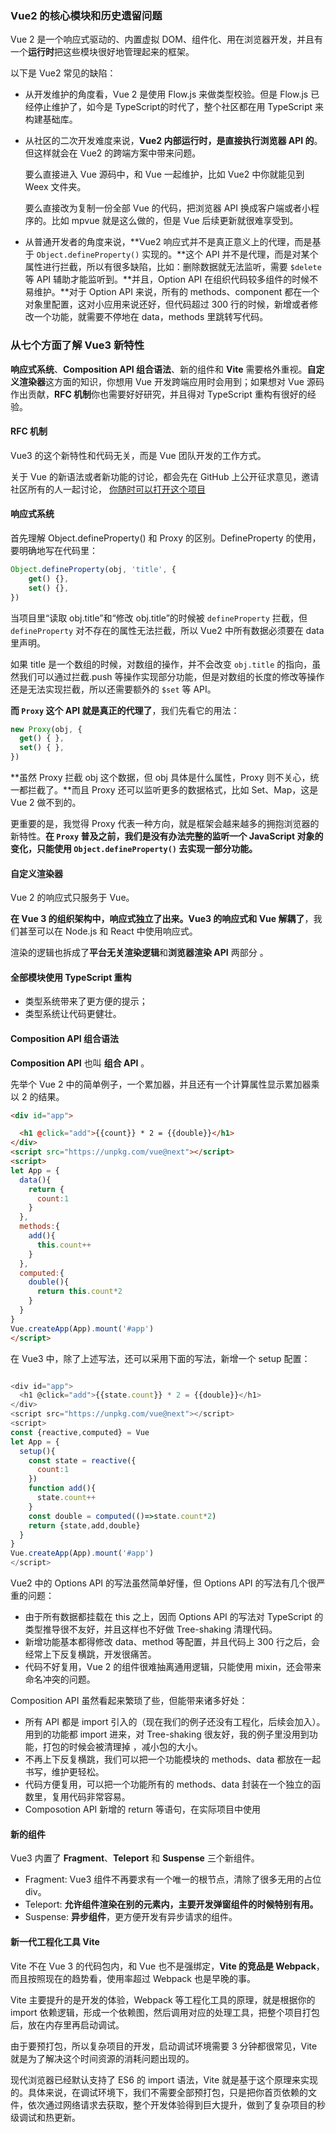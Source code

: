 ### Vue2 的核心模块和历史遗留问题

Vue 2 是一个响应式驱动的、内置虚拟 DOM、组件化、用在浏览器开发，并且有一个**运行时**把这些模块很好地管理起来的框架。

以下是 Vue2 常见的缺陷：

- 从开发维护的角度看，Vue 2 是使用 Flow.js 来做类型校验。但是 Flow.js 已经停止维护了，如今是 TypeScript的时代了，整个社区都在用 TypeScript 来构建基础库。

- 从社区的二次开发难度来说，**Vue2 内部运行时，是直接执行浏览器 API 的**。但这样就会在 Vue2 的跨端方案中带来问题。

  要么直接进入 Vue 源码中，和 Vue 一起维护，比如 Vue2 中你就能见到 Weex 文件夹。

  要么直接改为复制一份全部 Vue 的代码，把浏览器 API 换成客户端或者小程序的。比如 mpvue 就是这么做的，但是 Vue 后续更新就很难享受到。

- 从普通开发者的角度来说，**Vue2 响应式并不是真正意义上的代理，而是基于 `Object.defineProperty()` 实现的。**这个 API 并不是代理，而是对某个属性进行拦截，所以有很多缺陷，比如：删除数据就无法监听，需要 `$delete` 等 API 辅助才能监听到。**并且，Option API 在组织代码较多组件的时候不易维护。**对于 Option API 来说，所有的 methods、component 都在一个对象里配置，这对小应用来说还好，但代码超过 300 行的时候，新增或者修改一个功能，就需要不停地在 data，methods 里跳转写代码。

### 从七个方面了解 Vue3 新特性

**响应式系统**、**Composition API 组合语法**、新的组件和 **Vite** 需要格外重视。**自定义渲染器**这方面的知识，你想用 Vue 开发跨端应用时会用到；如果想对 Vue 源码作出贡献，**RFC 机制**你也需要好好研究，并且得对 TypeScript 重构有很好的经验。

#### RFC 机制

Vue3 的这个新特性和代码无关，而是 Vue 团队开发的工作方式。

关于 Vue 的新语法或者新功能的讨论，都会先在 GitHub 上公开征求意见，邀请社区所有的人一起讨论， [你随时可以打开这个项目](https://github.com/vuejs/rfcs)

#### 响应式系统

首先理解 Object.defineProperty() 和 Proxy 的区别。DefineProperty 的使用，要明确地写在代码里：

```js
Object.defineProperty(obj, 'title', {
    get() {},
    set() {},
})
```

当项目里“读取 obj.title”和“修改 obj.title”的时候被 `defineProperty` 拦截，但 `defineProperty` 对不存在的属性无法拦截，所以 Vue2 中所有数据必须要在 data 里声明。

如果 title 是一个数组的时候，对数组的操作，并不会改变 `obj.title` 的指向，虽然我们可以通过拦截.push 等操作实现部分功能，但是对数组的长度的修改等操作还是无法实现拦截，所以还需要额外的 `$set` 等 API。

**而 `Proxy` 这个 API 就是真正的代理了**，我们先看它的用法：

```js
new Proxy(obj, {
  get() { },
  set() { },
})
```

**虽然 Proxy 拦截 obj 这个数据，但 obj 具体是什么属性，Proxy 则不关心，统一都拦截了。**而且 Proxy 还可以监听更多的数据格式，比如 Set、Map，这是 Vue 2 做不到的。

更重要的是，我觉得 Proxy 代表一种方向，就是框架会越来越多的拥抱浏览器的新特性。**在 `Proxy` 普及之前，我们是没有办法完整的监听一个 JavaScript 对象的变化，只能使用 `Object.defineProperty()` 去实现一部分功能。**

#### 自定义渲染器

Vue 2 的响应式只服务于 Vue。

**在 Vue 3 的组织架构中，响应式独立了出来。Vue3 的响应式和 Vue 解耦了**，我们甚至可以在 Node.js 和 React 中使用响应式。

渲染的逻辑也拆成了**平台无关渲染逻辑**和**浏览器渲染 API** 两部分 。

#### 全部模块使用 TypeScript 重构

- 类型系统带来了更方便的提示；
- 类型系统让代码更健壮。

#### Composition API 组合语法

**Composition API** 也叫 **组合 API** 。

先举个 Vue 2 中的简单例子，一个累加器，并且还有一个计算属性显示累加器乘以 2 的结果。

```html
<div id="app">

  <h1 @click="add">{{count}} * 2 = {{double}}</h1>
</div>
<script src="https://unpkg.com/vue@next"></script>
<script>
let App = {
  data(){
    return {
      count:1
    }
  },
  methods:{
    add(){
      this.count++
    }
  },
  computed:{
    double(){
      return this.count*2
    }
  }
}
Vue.createApp(App).mount('#app')
</script>
```

在 Vue3 中，除了上述写法，还可以采用下面的写法，新增一个 setup 配置：

```js

<div id="app">
  <h1 @click="add">{{state.count}} * 2 = {{double}}</h1>
</div>
<script src="https://unpkg.com/vue@next"></script>
<script>
const {reactive,computed} = Vue
let App = {
  setup(){
    const state = reactive({
      count:1
    })
    function add(){
      state.count++
    }
    const double = computed(()=>state.count*2)
    return {state,add,double}
  }
}
Vue.createApp(App).mount('#app')
</script>
```

Vue2 中的 Options API 的写法虽然简单好懂，但 Options API 的写法有几个很严重的问题：

- 由于所有数据都挂载在 this 之上，因而 Options API 的写法对 TypeScript 的类型推导很不友好，并且这样也不好做 Tree-shaking 清理代码。
- 新增功能基本都得修改 data、method 等配置，并且代码上 300 行之后，会经常上下反复横跳，开发很痛苦。
- 代码不好复用，Vue 2 的组件很难抽离通用逻辑，只能使用 mixin，还会带来命名冲突的问题。

Composition API 虽然看起来繁琐了些，但能带来诸多好处：

- 所有 API 都是 import 引入的（现在我们的例子还没有工程化，后续会加入）。用到的功能都 import 进来，对 Tree-shaking 很友好，我的例子里没用到功能，打包的时候会被清理掉 ，减小包的大小。
- 不再上下反复横跳，我们可以把一个功能模块的 methods、data 都放在一起书写，维护更轻松。
- 代码方便复用，可以把一个功能所有的 methods、data 封装在一个独立的函数里，复用代码非常容易。
- Composotion API 新增的 return 等语句，在实际项目中使用

#### 新的组件

Vue3 内置了 **Fragment**、**Teleport** 和 **Suspense** 三个新组件。

- Fragment: Vue3 组件不再要求有一个唯一的根节点，清除了很多无用的占位 div。
- Teleport: **允许组件渲染在别的元素内，主要开发弹窗组件的时候特别有用。**
- Suspense: **异步组件**，更方便开发有异步请求的组件。

#### 新一代工程化工具 Vite

Vite 不在 Vue 3 的代码包内，和 Vue 也不是强绑定，**Vite 的竞品是 Webpack**，而且按照现在的趋势看，使用率超过 Webpack 也是早晚的事。

Vite 主要提升的是开发的体验，Webpack 等工程化工具的原理，就是根据你的 import 依赖逻辑，形成一个依赖图，然后调用对应的处理工具，把整个项目打包后，放在内存里再启动调试。

由于要预打包，所以复杂项目的开发，启动调试环境需要 3 分钟都很常见，Vite 就是为了解决这个时间资源的消耗问题出现的。

现代浏览器已经默认支持了 ES6 的 import 语法，Vite 就是基于这个原理来实现的。具体来说，在调试环境下，我们不需要全部预打包，只是把你首页依赖的文件，依次通过网络请求去获取，整个开发体验得到巨大提升，做到了复杂项目的秒级调试和热更新。
